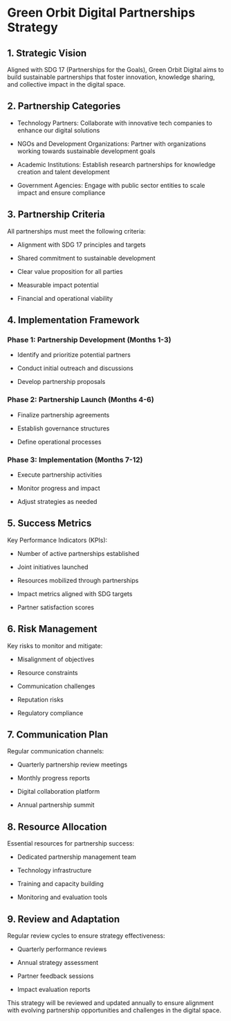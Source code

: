 # Green Orbit Digital Partnerships Strategy

## 1. Strategic Vision

Aligned with SDG 17 (Partnerships for the Goals), Green Orbit Digital aims to build sustainable partnerships that foster innovation, knowledge sharing, and collective impact in the digital space.

## 2. Partnership Categories

- Technology Partners: Collaborate with innovative tech companies to enhance our digital solutions

- NGOs and Development Organizations: Partner with organizations working towards sustainable development goals

- Academic Institutions: Establish research partnerships for knowledge creation and talent development

- Government Agencies: Engage with public sector entities to scale impact and ensure compliance

## 3. Partnership Criteria

All partnerships must meet the following criteria:

- Alignment with SDG 17 principles and targets

- Shared commitment to sustainable development

- Clear value proposition for all parties

- Measurable impact potential

- Financial and operational viability

## 4. Implementation Framework

### Phase 1: Partnership Development (Months 1-3)

- Identify and prioritize potential partners

- Conduct initial outreach and discussions

- Develop partnership proposals

### Phase 2: Partnership Launch (Months 4-6)

- Finalize partnership agreements

- Establish governance structures

- Define operational processes

### Phase 3: Implementation (Months 7-12)

- Execute partnership activities

- Monitor progress and impact

- Adjust strategies as needed

## 5. Success Metrics

Key Performance Indicators (KPIs):

- Number of active partnerships established

- Joint initiatives launched

- Resources mobilized through partnerships

- Impact metrics aligned with SDG targets

- Partner satisfaction scores

## 6. Risk Management

Key risks to monitor and mitigate:

- Misalignment of objectives

- Resource constraints

- Communication challenges

- Reputation risks

- Regulatory compliance

## 7. Communication Plan

Regular communication channels:

- Quarterly partnership review meetings

- Monthly progress reports

- Digital collaboration platform

- Annual partnership summit

## 8. Resource Allocation

Essential resources for partnership success:

- Dedicated partnership management team

- Technology infrastructure

- Training and capacity building

- Monitoring and evaluation tools

## 9. Review and Adaptation

Regular review cycles to ensure strategy effectiveness:

- Quarterly performance reviews

- Annual strategy assessment

- Partner feedback sessions

- Impact evaluation reports

This strategy will be reviewed and updated annually to ensure alignment with evolving partnership opportunities and challenges in the digital space.